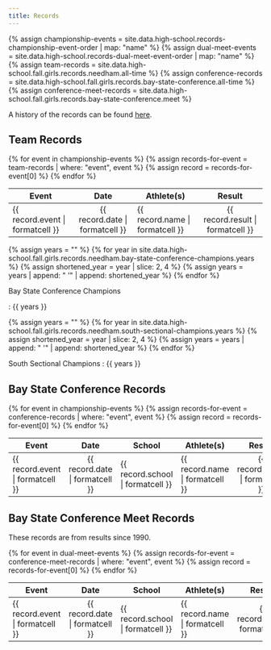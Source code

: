 ```yaml
---
title: Records
---
```


{% assign championship-events = site.data.high-school.records-championship-event-order | map: "name" %}
{% assign dual-meet-events = site.data.high-school.records-dual-meet-event-order | map: "name" %}
{% assign team-records = site.data.high-school.fall.girls.records.needham.all-time %}
{% assign conference-records = site.data.high-school.fall.girls.records.bay-state-conference.all-time %}
{% assign conference-meet-records = site.data.high-school.fall.girls.records.bay-state-conference.meet %}

A history of the records can be found [here](/high-school/girls/general-information/team-records/history).

## Team Records

<table>
  <thead>
    <tr>
      <th>Event</th>
      <th style="text-align: center;">Date</th>
      <th>Athlete(s)</th>
      <th style="text-align: center;">Result</th>
    </tr>
  </thead>
  <tbody>
    {% for event in championship-events %}
      {% assign records-for-event = team-records | where: "event", event %}
      {% assign record = records-for-event[0] %}
      <tr>
        <td>{{ record.event | formatcell }}</td>
        <td style="text-align: center;">{{ record.date | formatcell }}</td>
        <td>{{ record.name | formatcell }}</td>
        <td style="text-align: center;">{{ record.result | formatcell }}</td>
      </tr>
    {% endfor %}
  </tbody>
</table>

{% assign years = "" %}
{% for year in site.data.high-school.fall.girls.records.needham.bay-state-conference-champions.years %}
  {% assign shortened_year = year | slice: 2, 4 %}
  {% assign years = years | append: " '" | append: shortened_year %}
{% endfor %}

Bay State Conference Champions

: {{ years }}

{% assign years = "" %}
{% for year in site.data.high-school.fall.girls.records.needham.south-sectional-champions.years %}
  {% assign shortened_year = year | slice: 2, 4 %}
  {% assign years = years | append: " '" | append: shortened_year %}
{% endfor %}

South Sectional Champions
: {{ years }}

## Bay State Conference Records

<table>
  <thead>
    <tr>
      <th>Event</th>
      <th style="text-align: center;">Date</th>
      <th>School</th>
      <th>Athlete(s)</th>
      <th style="text-align: center;">Result</th>
    </tr>
  </thead>
  <tbody>
    {% for event in championship-events %}
      {% assign records-for-event = conference-records | where: "event", event %}
      {% assign record = records-for-event[0] %}
      <tr>
        <td>{{ record.event | formatcell }}</td>
        <td style="text-align: center;">{{ record.date | formatcell }}</td>
        <td>{{ record.school | formatcell }}</td>
        <td>{{ record.name | formatcell }}</td>
        <td style="text-align: center;">{{ record.result | formatcell }}</td>
      </tr>
    {% endfor %}
  </tbody>
</table>

## Bay State Conference Meet Records

These records are from results since 1990.

<table>
  <thead>
    <tr>
      <th>Event</th>
      <th style="text-align: center;">Date</th>
      <th>School</th>
      <th>Athlete(s)</th>
      <th style="text-align: center;">Result</th>
    </tr>
  </thead>
  <tbody>
    {% for event in dual-meet-events %}
      {% assign records-for-event = conference-meet-records | where: "event", event %}
      {% assign record = records-for-event[0] %}
      <tr>
        <td>{{ record.event | formatcell }}</td>
        <td style="text-align: center;">{{ record.date | formatcell }}</td>
        <td>{{ record.school | formatcell }}</td>
        <td>{{ record.name | formatcell }}</td>
        <td style="text-align: center;">{{ record.result| formatcell }}</td>
      </tr>
    {% endfor %}
  </tbody>
</table>
